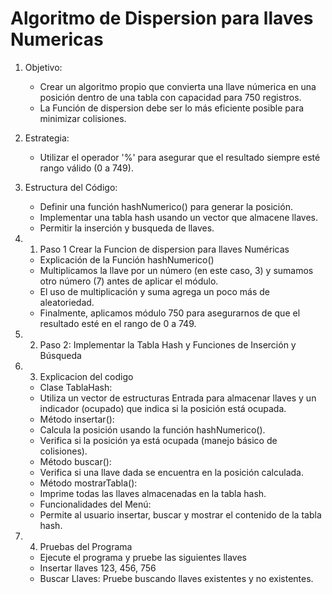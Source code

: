 # Algoritmo de Dispersion para llaves Numericas
1. Objetivo:
    - Crear un algoritmo propio que convierta una llave númerica en una posición dentro de una tabla con capacidad para 750 registros.
    - La Función de dispersion debe ser lo más eficiente posible para minimizar colisiones.
2. Estrategia:
    - Utilizar el operador '%' para asegurar que el resultado siempre esté rango válido (0 a 749).
3. Estructura del Código:
    - Definir una función hashNumerico() para generar la posición. 
    - Implementar una tabla hash usando un vector que almacene llaves. 
    - Permitir la inserción y busqueda de llaves.

3. 1. Paso 1 Crear la Funcion de dispersion para llaves Numéricas
    - Explicación de la Función hashNumerico()
    - Multiplicamos la llave por un número (en este caso, 3) y sumamos otro número (7) antes de aplicar el módulo.
    - El uso de multiplicación y suma agrega un poco más de aleatoriedad.
    - Finalmente, aplicamos módulo 750 para asegurarnos de que el resultado esté en el rango de 0 a 749.
3. 2. Paso 2: Implementar la Tabla Hash y Funciones de Inserción y Búsqueda
3. 3. Explicacion del codigo
    - Clase TablaHash:
    - Utiliza un vector de estructuras Entrada para almacenar llaves y un indicador (ocupado) que indica si la posición está ocupada.
    - Método insertar():
    - Calcula la posición usando la función hashNumerico().
    - Verifica si la posición ya está ocupada (manejo básico de colisiones).
    - Método buscar():
    - Verifica si una llave dada se encuentra en la posición calculada.
    - Método mostrarTabla():
    - Imprime todas las llaves almacenadas en la tabla hash.
    - Funcionalidades del Menú:
    - Permite al usuario insertar, buscar y mostrar el contenido de la tabla hash.
3. 4. Pruebas del Programa 
    - Ejecute el programa y pruebe las siguientes llaves
    - Insertar llaves 123, 456, 756
    - Buscar Llaves: Pruebe buscando llaves existentes y no existentes.